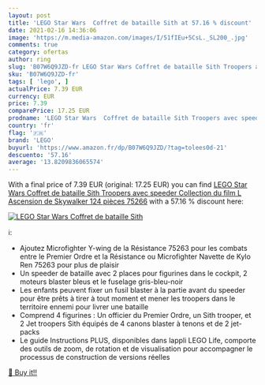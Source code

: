 ```yaml
---
layout: post
title: 'LEGO Star Wars  Coffret de bataille Sith at 57.16 % discount'
date: 2021-02-16 14:36:06
image: 'https://m.media-amazon.com/images/I/51fIEu+5CsL._SL200_.jpg'
comments: true
category: ofertas
author: ring
slug: 'B07W6Q9JZD-fr LEGO Star Wars Coffret de bataille Sith Troopers avec...'
sku: 'B07W6Q9JZD-fr'
tags: [ 'lego', ]
actualPrice: 7.39 EUR
currency: EUR
price: 7.39
comparePrice: 17.25 EUR
prodname: 'LEGO Star Wars  Coffret de bataille Sith Troopers avec speeder  Collection du film L Ascension de Skywalker  124 pièces  75266'
country: 'fr'
flag: '🇫🇷'
brand: 'LEGO'
buyurl: 'https://www.amazon.fr/dp/B07W6Q9JZD/?tag=tolees0d-21'
descuento: '57.16'
average: '13.8209836065574'
---
```


With a final price of 7.39 EUR (original: 17.25 EUR) you can find [LEGO Star Wars  Coffret de bataille Sith Troopers avec speeder  Collection du film L Ascension de Skywalker  124 pièces  75266](https://www.amazon.fr/dp/B07W6Q9JZD/?tag=tolees0d-21) with a  57.16 % discount here:

[![LEGO Star Wars  Coffret de bataille Sith](https://m.media-amazon.com/images/I/51fIEu+5CsL._SL200_.jpg)](https://www.amazon.fr/dp/B07W6Q9JZD/?tag=tolees0d-21)

ℹ️:

- Ajoutez Microfighter Y-wing de la Résistance 75263 pour les combats entre le Premier Ordre et la Résistance ou Microfighter Navette de Kylo Ren 75263 pour plus de plaisir
- Un speeder de bataille avec 2 places pour figurines dans le cockpit, 2 moteurs blaster bleus et le fuselage gris-bleu-noir
- Les enfants peuvent fixer un fusil blaster à la partie avant du speeder pour être prêts à tirer à tout moment et mener les troopers dans le territoire ennemi pour livrer une bataille
- Comprend 4 figurines : Un officier du Premier Ordre, un Sith trooper, et 2 Jet troopers Sith équipés de 4 canons blaster à tenons et de 2 jet-packs
- Le guide Instructions PLUS, disponibles dans lappli LEGO Life, comporte des outils de zoom, de rotation et de visualisation pour accompagner le processus de construction de versions réelles

[🛒 Buy it!!](https://www.amazon.fr/dp/B07W6Q9JZD/?tag=tolees0d-21)
